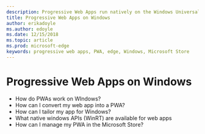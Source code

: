 ```yaml
---
description: Progressive Web Apps run natively on the Windows Universal Platform. Here's everything you need to know as a web developer.
title: Progressive Web Apps on Windows
author: erikadoyle
ms.author: edoyle
ms.date: 12/15/2018
ms.topic: article
ms.prod: microsoft-edge
keywords: progressive web apps, PWA, edge, Windows, Microsoft Store
---
```


# Progressive Web Apps on Windows

- How do PWAs work on WIndows?
- How can I convert my web app into a PWA?
- How can I tailor my app for Windows?
- What native windows APIs (WinRT) are available for web apps
- How can I manage my PWA in the Microsoft Store?

